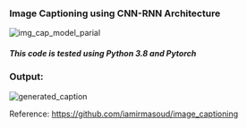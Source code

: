 ### Image Captioning using CNN-RNN Architecture

![img_cap_model_parial](https://github.com/AarohiSingla/Image-Captioning/assets/60029146/3665bf55-22df-4cfa-86f9-9ae3f8ba106d)

##### This code is tested using Python 3.8 and Pytorch

### Output:

![generated_caption](https://github.com/AarohiSingla/Image-Captioning/assets/60029146/273918b5-c654-476c-bf13-3faae2363122)



Reference: https://github.com/iamirmasoud/image_captioning
